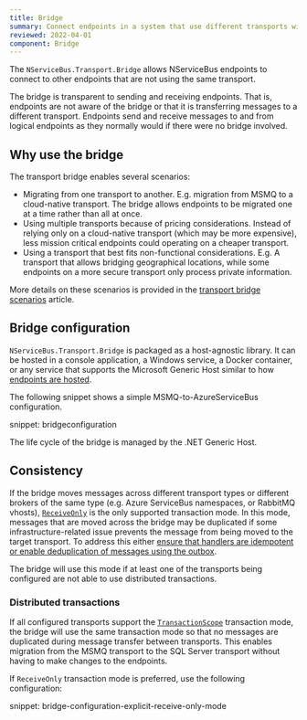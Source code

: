 ```yaml
---
title: Bridge
summary: Connect endpoints in a system that use different transports with the transport bridge
reviewed: 2022-04-01
component: Bridge
---
```


The `NServiceBus.Transport.Bridge` allows NServiceBus endpoints to connect to other endpoints that are not using the same transport.

The bridge is transparent to sending and receiving endpoints. That is, endpoints are not aware of the bridge or that it is transferring messages to a different transport. Endpoints send and receive messages to and from logical endpoints as they normally would if there were no bridge involved.

## Why use the bridge

The transport bridge enables several scenarios:

- Migrating from one transport to another. E.g. migration from MSMQ to a cloud-native transport. The bridge allows endpoints to be migrated one at a time rather than all at once.
- Using multiple transports because of pricing considerations. Instead of relying only on a cloud-native transport (which may be more expensive), less mission critical endpoints could operating on a cheaper transport.
- Using a transport that best fits non-functional considerations. E.g. A transport that allows bridging geographical locations, while some endpoints on a more secure transport only process private information.

More details on these scenarios is provided in the [transport bridge scenarios](scenarios.md) article.

## Bridge configuration

`NServiceBus.Transport.Bridge` is packaged as a host-agnostic library. It can be hosted in a console application, a Windows service, a Docker container, or any service that supports the Microsoft Generic Host similar to how [endpoints are hosted](/nservicebus/hosting/selecting.md).

The following snippet shows a simple MSMQ-to-AzureServiceBus configuration.

snippet: bridgeconfiguration

The life cycle of the bridge is managed by the .NET Generic Host.

## Consistency

If the bridge moves messages across different transport types or different brokers of the same type (e.g. Azure ServiceBus namespaces, or RabbitMQ vhosts), [`ReceiveOnly`](/transports/transactions.md#transactions-transport-transaction-receive-only) is the only supported transaction mode. In this mode, messages that are moved across the bridge may be duplicated if some infrastructure-related issue prevents the message from being moved to the target transport. To address this either [ensure that handlers are idempotent or enable deduplication of messages using the outbox](/transports/transactions.md#transactions-transport-transaction-receive-only-consistency-guarantees).

The bridge will use this mode if at least one of the transports being configured are not able to use distributed transactions.

### Distributed transactions

If all configured transports support the [`TransactionScope`](/transports/transactions.md#transactions-transaction-scope-distributed-transaction) transaction mode, the bridge will use the same transaction mode so that no messages are duplicated during message transfer between transports. This enables migration from the MSMQ transport to the SQL Server transport without having to make changes to the endpoints.

If `ReceiveOnly` transaction mode is preferred, use the following configuration:

snippet: bridge-configuration-explicit-receive-only-mode
